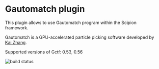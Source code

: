 # Gautomatch plugin

This plugin allows to use Gautomatch program within the Scipion framework.

Gautomatch is a GPU-accelerated particle picking software developed by [Kai Zhang](https://www.mrc-lmb.cam.ac.uk/kzhang/).

Supported versions of Gctf: 0.53, 0.56

![build status](http://heisenberg.cnb.csic.es:9980/badges/gautomatch_devel.svg "Build status")
